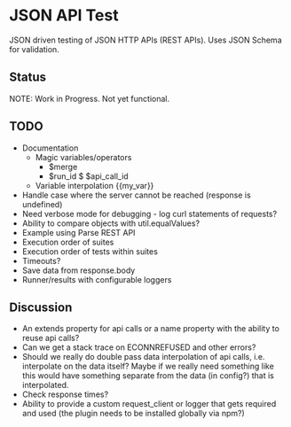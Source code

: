 # JSON API Test

JSON driven testing of JSON HTTP APIs (REST APIs). Uses JSON Schema for validation.

## Status

NOTE: Work in Progress. Not yet functional.

## TODO

* Documentation
  * Magic variables/operators
    * $merge
    * $run_id
    $ $api_call_id
  * Variable interpolation {{my_var}}
* Handle case where the server cannot be reached (response is undefined)
* Need verbose mode for debugging - log curl statements of requests?
* Ability to compare objects with util.equalValues?
* Example using Parse REST API
* Execution order of suites
* Execution order of tests within suites
* Timeouts?
* Save data from response.body
* Runner/results with configurable loggers

## Discussion

* An extends property for api calls or a name property with the ability to reuse api calls?
* Can we get a stack trace on ECONNREFUSED and other errors?
* Should we really do double pass data interpolation of api calls, i.e. interpolate on the data itself? Maybe if we really need something like this would have something separate from the data (in config?) that is interpolated.
* Check response times?
* Ability to provide a custom request_client or logger that gets required and used (the plugin needs to be installed globally via npm?)
